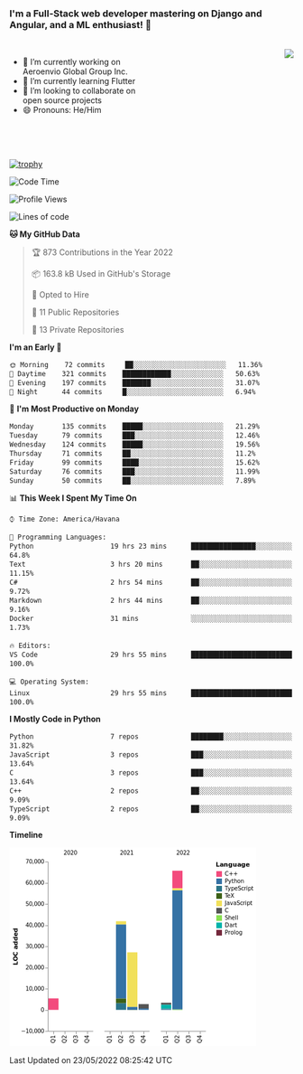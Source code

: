 ### I'm a Full-Stack web developer mastering on Django and Angular, and a ML enthusiast!  👋

<br/>

<img align="right" height="250"  src="https://media1.giphy.com/media/qgQUggAC3Pfv687qPC/giphy.gif?cid=ecf05e470ttfxgsj072btembitu1zn4ti3t3cdyg4jo5b3by&rid=giphy.gif&ct=g" />

 <div style="width:50%">
    <ul>
      <li>🔭 I’m currently working on Aeroenvio Global Group Inc.</li>
      <li>🌱 I’m currently learning Flutter</li>
      <li>👯 I’m looking to collaborate on open source projects</li>
      <li>😄 Pronouns: He/Him</li>
<!--       <li>⚡ Fun fact: I started my first professional project for a company as web dev without knowing any JS </li> -->
    </ul>
  </div>
  
<br/><br/><br/>

[![trophy](https://github-profile-trophy.vercel.app/?username=dfg-98&row=3&column=3&theme=monokai)](https://github.com/ryo-ma/github-profile-trophy)


<!--START_SECTION:waka-->
![Code Time](http://img.shields.io/badge/Code%20Time-217%20hrs%203%20mins-blue)

![Profile Views](http://img.shields.io/badge/Profile%20Views-5-blue)

![Lines of code](https://img.shields.io/badge/From%20Hello%20World%20I%27ve%20Written-146%20Thousand%20lines%20of%20code-blue)

**🐱 My GitHub Data** 

> 🏆 873 Contributions in the Year 2022
 > 
> 📦 163.8 kB Used in GitHub's Storage 
 > 
> 💼 Opted to Hire
 > 
> 📜 11 Public Repositories 
 > 
> 🔑 13 Private Repositories  
 > 
**I'm an Early 🐤** 

```text
🌞 Morning    72 commits     ██░░░░░░░░░░░░░░░░░░░░░░░   11.36% 
🌆 Daytime    321 commits    ████████████░░░░░░░░░░░░░   50.63% 
🌃 Evening    197 commits    ███████░░░░░░░░░░░░░░░░░░   31.07% 
🌙 Night      44 commits     █░░░░░░░░░░░░░░░░░░░░░░░░   6.94%

```
📅 **I'm Most Productive on Monday** 

```text
Monday       135 commits    █████░░░░░░░░░░░░░░░░░░░░   21.29% 
Tuesday      79 commits     ███░░░░░░░░░░░░░░░░░░░░░░   12.46% 
Wednesday    124 commits    █████░░░░░░░░░░░░░░░░░░░░   19.56% 
Thursday     71 commits     ██░░░░░░░░░░░░░░░░░░░░░░░   11.2% 
Friday       99 commits     ████░░░░░░░░░░░░░░░░░░░░░   15.62% 
Saturday     76 commits     ███░░░░░░░░░░░░░░░░░░░░░░   11.99% 
Sunday       50 commits     ██░░░░░░░░░░░░░░░░░░░░░░░   7.89%

```


📊 **This Week I Spent My Time On** 

```text
⌚︎ Time Zone: America/Havana

💬 Programming Languages: 
Python                   19 hrs 23 mins      ████████████████░░░░░░░░░   64.8% 
Text                     3 hrs 20 mins       ██░░░░░░░░░░░░░░░░░░░░░░░   11.15% 
C#                       2 hrs 54 mins       ██░░░░░░░░░░░░░░░░░░░░░░░   9.72% 
Markdown                 2 hrs 44 mins       ██░░░░░░░░░░░░░░░░░░░░░░░   9.16% 
Docker                   31 mins             ░░░░░░░░░░░░░░░░░░░░░░░░░   1.73%

🔥 Editors: 
VS Code                  29 hrs 55 mins      █████████████████████████   100.0%

💻 Operating System: 
Linux                    29 hrs 55 mins      █████████████████████████   100.0%

```

**I Mostly Code in Python** 

```text
Python                   7 repos             ████████░░░░░░░░░░░░░░░░░   31.82% 
JavaScript               3 repos             ███░░░░░░░░░░░░░░░░░░░░░░   13.64% 
C                        3 repos             ███░░░░░░░░░░░░░░░░░░░░░░   13.64% 
C++                      2 repos             ██░░░░░░░░░░░░░░░░░░░░░░░   9.09% 
TypeScript               2 repos             ██░░░░░░░░░░░░░░░░░░░░░░░   9.09%

```


**Timeline**

![Chart not found](https://raw.githubusercontent.com/dfg-98/dfg-98/main/charts/bar_graph.png) 


 Last Updated on 23/05/2022 08:25:42 UTC
<!--END_SECTION:waka-->
